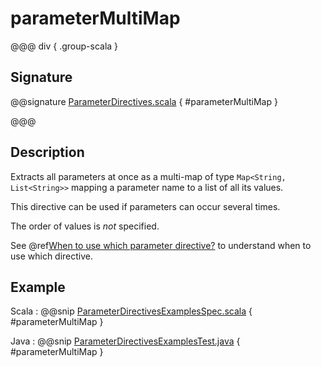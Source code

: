 # parameterMultiMap

@@@ div { .group-scala }

## Signature

@@signature [ParameterDirectives.scala]($akka-http$/akka-http/src/main/scala/akka/http/scaladsl/server/directives/ParameterDirectives.scala) { #parameterMultiMap }

@@@

## Description

Extracts all parameters at once as a multi-map of type `Map<String, List<String>>` mapping
a parameter name to a list of all its values.

This directive can be used if parameters can occur several times.

The order of values is *not* specified.

See @ref[When to use which parameter directive?](index.md#which-parameter-directive-java) to understand when to use which directive.

## Example

Scala
:  @@snip [ParameterDirectivesExamplesSpec.scala]($test$/scala/docs/http/scaladsl/server/directives/ParameterDirectivesExamplesSpec.scala) { #parameterMultiMap }

Java
:  @@snip [ParameterDirectivesExamplesTest.java]($test$/java/docs/http/javadsl/server/directives/ParameterDirectivesExamplesTest.java) { #parameterMultiMap }
